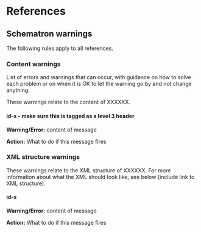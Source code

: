 # References

## Schematron warnings

The following rules apply to all references.

### Content warnings

List of errors and warnings that can occur, with guidance on how to solve each problem or on when it is OK to let the warning go by and not change anything.

These warnings relate to the content of XXXXXX.

#### id-x - make sure this is tagged as a level 3 header

**Warning/Error:** content of message

**Action:** What to do if this message fires

### XML structure warnings

These warnings relate to the XML structure of XXXXXX. For more information about what the XML should look like, see below \(include link to XML structure\).

#### id-x

**Warning/Error:** content of message

**Action:** What to do if this message fires

